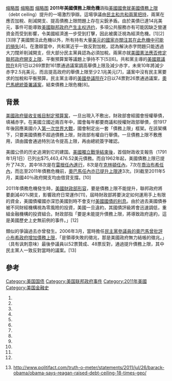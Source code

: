 [缩略图](https://zh.wikipedia.org/wiki/File:Debt_and_Debt_%_to_GDP_-_2010_Budget.png "fig:缩略图")
[缩略图](https://zh.wikipedia.org/wiki/File:US_Public_Debt_Ceiling_1981-2010.png "fig:缩略图")
[缩略图](https://zh.wikipedia.org/wiki/File:World_countries_Standard_&_Poor's_ratings.svg "fig:缩略图")
**2011年美國債務上限危機**涵指[美國國會就美國債務上限](https://zh.wikipedia.org/wiki/美國國會 "wikilink")（debt
ceiling）提升的一場激烈爭辯。這場爭議由[民主和](https://zh.wikipedia.org/wiki/美國民主黨 "wikilink")[共和兩黨把持](https://zh.wikipedia.org/wiki/美國共和黨 "wikilink")，兩黨在應否加稅、削減開支、提高債務上限問題上存在尖銳矛盾。由於美債已達14兆美元，事件可能導致[美國聯邦政府产生](../Page/美國聯邦政府.md "wikilink")[主权违约](../Page/主权违约.md "wikilink")，多項公共服務亦有可能因缺乏營運資金而受到影響，令美國經濟進一步受到打擊，因此被廣泛視為經濟危機。\[1\]\[2\]\[3\]除了美國關注此危機以外，所有持有大量[美元的國家亦關注其在此危機中可能的損失](../Page/美元.md "wikilink")\[4\]。在激辯當中，共和黨近乎一致反對加稅，認為解決赤字問題只能透過大刀闊斧削減開支，但大部分民主黨員認為必須加稅。兩黨亦就[美國憲法應否修定](https://zh.wikipedia.org/wiki/美國憲法 "wikilink")[聯邦政府開支上限](../Page/聯邦政府.md "wikilink")、平衡預算案等議題上爭持不下\[5\]\[6\]。共和黨主導的[美國眾議院在](https://zh.wikipedia.org/wiki/美國眾議院 "wikilink")8月1日以269票對161票通過議案調高舉債上限及減少赤字，未來10年將減少赤字2.5兆美元，而且提高政府的舉債上限至少2.1兆美元\[7\]，議案中沒有民主黨要求的加稅和平衡預算。民主黨主導的[美國參議院在](https://zh.wikipedia.org/wiki/美國參議院 "wikilink")2日以74票對26票通過議案，[奧巴馬總統簽署議案](https://zh.wikipedia.org/wiki/奧巴馬 "wikilink")，結束債務上限危機\[8\]。

## 背景

[美國政府替收支帳目制定預算案](https://zh.wikipedia.org/wiki/美國政府 "wikilink")，一旦出現入不敷出，財政部會經國會授權舉債，填補赤字。在美國立國近兩百年中，國會每年都要商議和授權財政部舉債，但1917年後因應美國介入[第一次世界大戰](https://zh.wikipedia.org/wiki/第一次世界大戰 "wikilink")，國會制定出一套「債務上限」框架。在該架構下，只要美國債務不超過債務上限，財政部有權自行舉債。一旦債務上限不敷應用，須由國會通過特別法令提高上限，再由總統簽字確認。

美國公债的历史追溯到它的建国。[美國獨立戰爭結束後](../Page/美國獨立戰爭.md "wikilink")，首個財政收支報告（1791年1月1日）已列出$75,463,476.52美元債務。而自1962年起，美國債務上限已提升了74次，其中18次是在[雷根任內進行](https://zh.wikipedia.org/wiki/雷根 "wikilink")，8次是在[克林頓任內](https://zh.wikipedia.org/wiki/克林頓 "wikilink")，7次在[喬治布希任內](https://zh.wikipedia.org/wiki/喬治布希 "wikilink")，而迄至2011年債務危機前，[奧巴馬任內亦已提升上限達](https://zh.wikipedia.org/wiki/奧巴馬 "wikilink")3次。\[9\]截至2011年5月，美國40％政府開支均由借貸支撐。\[10\]

2011年債務危機發生時，[美國財政部形容](https://zh.wikipedia.org/wiki/美國財政部 "wikilink")，要是債務上限不能提升，聯邦政府將要劇減40%開支，影響政府日常運作\[11\]，屆時財政部將要決定如何運用手上有限的資金，美國債權國亦深恐美國到時不會支付[美國國債的利息](../Page/美國國債.md "wikilink")。由於過去美國債券被不同財經機構視為零風險的投資，美國一旦違約，其國債評級將會迅速調低，重組金融機構的投資組合。財政部指「要是未能提升債務上限，將導致政府違約，這是美國歷史上史無前例的事件。」\[12\]

類似的爭論過去亦曾發生。2006年3月，當時擔任[民主黨](https://zh.wikipedia.org/wiki/民主黨 "wikilink")[參議員的](https://zh.wikipedia.org/wiki/參議員 "wikilink")[奧巴馬曾批評](https://zh.wikipedia.org/wiki/奧巴馬 "wikilink")[小布希政府增加債務上限](https://zh.wikipedia.org/wiki/小布希 "wikilink")，「是領導失敗的徵兆，那是美國政府無力結帳的徵兆。」（具有讽刺意味）最後參議員以52票贊成、48票反對，通過提升債務上限，其中民主黨人一致反對當時的議案。\[13\]

## 參考

[Category:美国国债](https://zh.wikipedia.org/wiki/Category:美国国债 "wikilink")
[Category:美国联邦政府事件](https://zh.wikipedia.org/wiki/Category:美国联邦政府事件 "wikilink")
[Category:2011年美國](https://zh.wikipedia.org/wiki/Category:2011年美國 "wikilink")
[Category:美国金融史](https://zh.wikipedia.org/wiki/Category:美国金融史 "wikilink")

1.

2.

3.

4.

5.

6.

7.

8.

9.

10.

11.
12.

13. <http://www.politifact.com/truth-o-meter/statements/2011/jul/26/barack-obama/obama-says-reagan-raised-debt-ceiling-18-times-geo/>